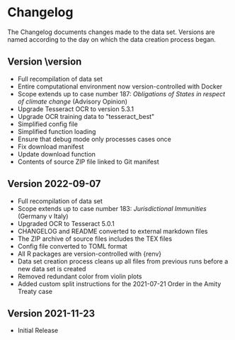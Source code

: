 # Changelog

The Changelog documents changes made to the data set. Versions are named according to the day on which the data creation process began.


## Version \version

- Full recompilation of data set
- Entire computational environment now version-controlled with Docker
- Scope extends up to case number 187: *Obligations of States in respect of climate change* (Advisory Opinion)
- Upgrade Tesseract OCR to version 5.3.1
- Upgrade OCR training data to "tesseract_best"
- Simplified config file
- Simplified function loading
- Ensure that debug mode only processes cases once
- Fix download manifest
- Update download function
- Contents of source ZIP file linked to Git manifest


## Version 2022-09-07

- Full recompilation of data set
- Scope extends up to case number 183: *Jurisdictional Immunities* (Germany v Italy)
- Upgraded OCR to Tesseract 5.0.1
- CHANGELOG and README converted to external markdown files
- The ZIP archive of source files includes the TEX files
- Config file converted to TOML format
- All R packages are version-controlled with {renv}
- Data set creation process cleans up all files from previous runs before a new data set is created
- Removed redundant color from violin plots
- Added custom split instructions for the 2021-07-21 Order in the Amity Treaty case



## Version 2021-11-23

- Initial Release



